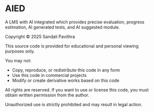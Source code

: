 # AIED
A LMS with AI integrated which provides precise evaluation, progress estimation, AI generated tests, and AI suggested module. 

Copyright © 2025 Sandali Pavithra

This source code is provided for educational and personal viewing purposes only.

You may not:
- Copy, reproduce, or redistribute this code in any form
- Use this code in commercial projects
- Modify or create derivative works based on this code

All rights are reserved. If you want to use or license this code, you must obtain written permission from the author.

Unauthorized use is strictly prohibited and may result in legal action.

